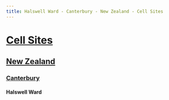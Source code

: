 ```yaml
---
title: Halswell Ward - Canterbury - New Zealand - Cell Sites
---
```


# [Cell Sites](../../)

## [New Zealand](../)

### [Canterbury](./)

#### Halswell Ward
